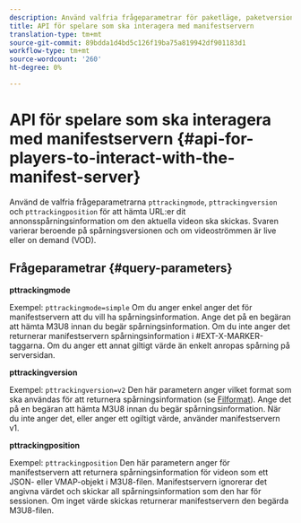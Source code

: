 ```yaml
---
description: Använd valfria frågeparametrar för paketläge, paketversion och paketposition för att hämta URL:er dit annonsspårningsinformation om den aktuella videon ska skickas. Svaren varierar beroende på spårningsversionen och om videoströmmen är live eller on demand (VOD).
title: API för spelare som ska interagera med manifestservern
translation-type: tm+mt
source-git-commit: 89bdda1d4bd5c126f19ba75a819942df901183d1
workflow-type: tm+mt
source-wordcount: '260'
ht-degree: 0%

---
```



# API för spelare som ska interagera med manifestservern {#api-for-players-to-interact-with-the-manifest-server}

Använd de valfria frågeparametrarna `pttrackingmode`, `pttrackingversion` och `pttrackingposition` för att hämta URL:er dit annonsspårningsinformation om den aktuella videon ska skickas. Svaren varierar beroende på spårningsversionen och om videoströmmen är live eller on demand (VOD).

## Frågeparametrar {#query-parameters}

**pttrackingmode**

Exempel: `pttrackingmode=simple`
Om du anger enkel anger det för manifestservern att du vill ha spårningsinformation.
Ange det på en begäran att hämta M3U8 innan du begär spårningsinformation. Om du inte anger det returnerar manifestservern spårningsinformation i #EXT-X-MARKER-taggarna.
Om du anger ett annat giltigt värde än enkelt anropas spårning på serversidan.

**pttrackingversion**

Exempel: `pttrackingversion=v2`
Den här parametern anger vilket format som ska användas för att returnera spårningsinformation (se [Filformat](/help/primetime-ad-insertion/~old-msapi-topics/ms-list-file-formats/ms-api-file-formats.md)).
Ange det på en begäran att hämta M3U8 innan du begär spårningsinformation. När du inte anger det, eller anger ett ogiltigt värde, använder manifestservern v1.

**pttrackingposition**

Exempel: `pttrackingposition`
Den här parametern anger för manifestservern att returnera spårningsinformation för videon som ett JSON- eller VMAP-objekt i M3U8-filen. Manifestservern ignorerar det angivna värdet och skickar all spårningsinformation som den har för sessionen. Om inget värde skickas returnerar manifestservern den begärda M3U8-filen.
